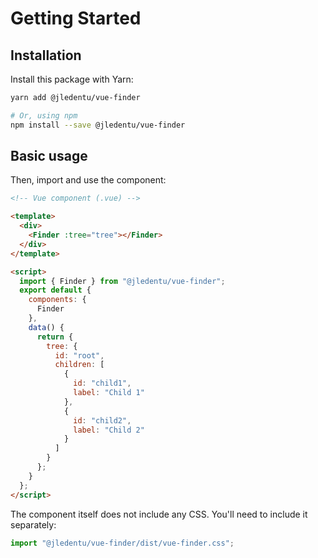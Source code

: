 # Getting Started

## Installation

Install this package with Yarn:

```sh
yarn add @jledentu/vue-finder

# Or, using npm
npm install --save @jledentu/vue-finder
```

## Basic usage

Then, import and use the component:

```html
<!-- Vue component (.vue) -->

<template>
  <div>
    <Finder :tree="tree"></Finder>
  </div>
</template>

<script>
  import { Finder } from "@jledentu/vue-finder";
  export default {
    components: {
      Finder
    },
    data() {
      return {
        tree: {
          id: "root",
          children: [
            {
              id: "child1",
              label: "Child 1"
            },
            {
              id: "child2",
              label: "Child 2"
            }
          ]
        }
      };
    }
  };
</script>
```

The component itself does not include any CSS. You'll need to include it separately:

```js
import "@jledentu/vue-finder/dist/vue-finder.css";
```
